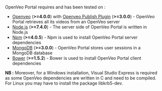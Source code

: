 OpenVeo Portal requires and has been tested on :

- [Openveo](https://github.com/veo-labs/openveo-core) (**&gt;=4.0.0**) with [Openveo Publish Plugin](https://github.com/veo-labs/openveo-publish) (**&gt;=3.0.0**) - OpenVeo Portal retrieves all its videos from an OpenVeo server
- [Node.js](https://nodejs.org/en/) (**&gt;=7.4.0**) - The server side of OpenVeo Portal is written in Node.js
- [Npm](https://www.npmjs.com/) (**&gt;=4.0.5**) - Npm is used to install OpenVeo Portal server dependencies
- [MongoDB](https://www.mongodb.org/) (**&gt;=3.0.0**) - OpenVeo Portal stores user sessions in a MongoDB database
- [Bower](http://bower.io/) (**&gt;=1.5.2**) - Bower is used to install OpenVeo Portal client dependencies

**NB :** Moreover, for a Windows installation, Visual Studio Express is required as some OpenVeo dependencies are written in C and need to be compiled. For Linux you may have to install the package libkrb5-dev.
